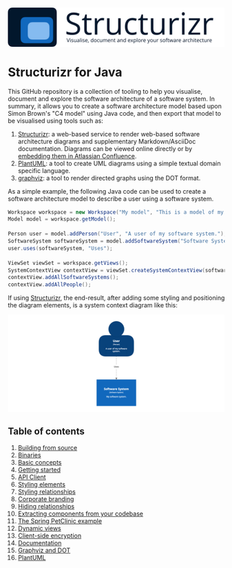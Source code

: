 ![Structurizr](docs/images/structurizr-banner.png)

# Structurizr for Java

This GitHub repository is a collection of tooling to help you visualise, document and explore the software architecture of a software system. In summary, it allows you to create a software architecture model based upon Simon Brown's "C4 model" using Java code, and then export that model to be visualised using tools such as:

1. [Structurizr](https://structurizr.com): a web-based service to render web-based software architecture diagrams and supplementary Markdown/AsciiDoc documentation. Diagrams can be viewed online directly or by [embedding them in Atlassian Confluence](https://structurizr.com/help/atlassian-confluence).
1. [PlantUML](docs/plantuml.md): a tool to create UML diagrams using a simple textual domain specific language.
1. [graphviz](docs/graphviz-and-dot.md): a tool to render directed graphs using the DOT format.

As a simple example, the following Java code can be used to create a software architecture model to describe a user using a software system.

```java
Workspace workspace = new Workspace("My model", "This is a model of my software system.");
Model model = workspace.getModel();

Person user = model.addPerson("User", "A user of my software system.");
SoftwareSystem softwareSystem = model.addSoftwareSystem("Software System", "My software system.");
user.uses(softwareSystem, "Uses");

ViewSet viewSet = workspace.getViews();
SystemContextView contextView = viewSet.createSystemContextView(softwareSystem, "context", "A simple example of a System Context diagram.");
contextView.addAllSoftwareSystems();
contextView.addAllPeople();
```

If using [Structurizr](https://structurizr.com), the end-result, after adding some styling and positioning the diagram elements, is a system context diagram like this:

![Getting Started with Structurizr for Java](docs/images/getting-started.png)

## Table of contents

1. [Building from source](docs/building.md)
1. [Binaries](docs/binaries.md)
1. [Basic concepts](docs/basic-concepts.md)
1. [Getting started](docs/getting-started.md)
1. [API Client](docs/api-client.md)
1. [Styling elements](docs/styling-elements.md)
1. [Styling relationships](docs/styling-relationships.md)
1. [Corporate branding](docs/corporate-branding.md)
1. [Hiding relationships](docs/hiding-relationships.md)
1. [Extracting components from your codebase](docs/extracting-components.md)
1. [The Spring PetClinic example](docs/spring-petclinic.md)
1. [Dynamic views](docs/dynamic-views.md)
1. [Client-side encryption](docs/client-side-encryption.md)
1. [Documentation](docs/documentation.md)
1. [Graphviz and DOT](docs/graphviz-and-dot.md)
1. [PlantUML](docs/plantuml.md)